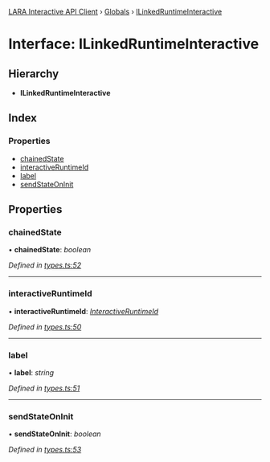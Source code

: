 [LARA Interactive API Client](../README.md) › [Globals](../globals.md) › [ILinkedRuntimeInteractive](ilinkedruntimeinteractive.md)

# Interface: ILinkedRuntimeInteractive

## Hierarchy

* **ILinkedRuntimeInteractive**

## Index

### Properties

* [chainedState](ilinkedruntimeinteractive.md#chainedstate)
* [interactiveRuntimeId](ilinkedruntimeinteractive.md#interactiveruntimeid)
* [label](ilinkedruntimeinteractive.md#label)
* [sendStateOnInit](ilinkedruntimeinteractive.md#sendstateoninit)

## Properties

###  chainedState

• **chainedState**: *boolean*

*Defined in [types.ts:52](../../../lara-typescript/src/interactive-api-client/types.ts#L52)*

___

###  interactiveRuntimeId

• **interactiveRuntimeId**: *[InteractiveRuntimeId](../globals.md#interactiveruntimeid)*

*Defined in [types.ts:50](../../../lara-typescript/src/interactive-api-client/types.ts#L50)*

___

###  label

• **label**: *string*

*Defined in [types.ts:51](../../../lara-typescript/src/interactive-api-client/types.ts#L51)*

___

###  sendStateOnInit

• **sendStateOnInit**: *boolean*

*Defined in [types.ts:53](../../../lara-typescript/src/interactive-api-client/types.ts#L53)*
